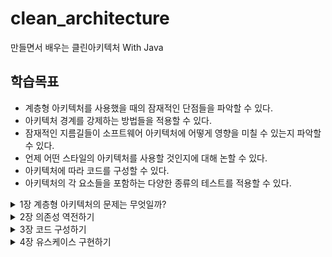 # clean_architecture
만들면서 배우는 클린아키텍처 With Java
## 학습목표
- 계층형 아키텍처를 사용했을 때의 잠재적인 단점들을 파악할 수 있다.
- 아키텍처 경계를 강제하는 방법들을 적용할 수 있다.
- 잠재적인 지름길들이 소프트웨어 아키텍처에 어떻게 영향을 미칠 수 있는지 파악할 수 있다.
- 언제 어떤 스타일의 아키텍처를 사용할 것인지에 대해 논할 수 있다.
- 아키텍처에 따라 코드를 구성할 수 있다.
- 아키텍처의 각 요소들을 포함하는 다양한 종류의 테스트를 적용할 수 있다.

<details>
<summary>1장 계층형 아키텍처의 문제는 무엇일까?</summary>
<div markdown="1">

#### 웹  계층, 도메인 계층, 영속성 계층으로 구성된  전통적인 웹 애플리케이션 구조
[![2022-09-29-01-17-58.png](https://i.postimg.cc/wBp1HRMf/2022-09-29-01-17-58.png)](https://postimg.cc/PCSXQxmY)
- 위의 웹계층에서는 요청을 받아 도메인 혹은 비즈니스 계층에 있는 서비스로 요청을 보낸다. 서비스에서는 필요한 비즈니스 로직을 수행하고, 도메인 엔티티의 현재 상태를 조회하거나 변경하기 위해서 영속성 컴포넌트를 호출한다.
- 사실 계층형 아키텍처는 견고한 패턴이다. 계층을 잘 이해하고 구성한다면 웹 계층이나 영속성 계층에 독립적으로 도메인 로직을 작성할 수 있다.

#### 그렇다면 계층형 아키텍처의 문제점은 무엇일까?
- 코드에 나쁜 습관들이 스며들기 쉽게 만들고 시간이 지날수록 S/W를 점점 더 변경하기 어렵게 만드는 수많은 허점들을 노출한다.

계층형 아키텍처는 데이터베이스 주도 설계를 유도
----------------
- 정의에 따르면 전통적인 아키텍처의 토대는 DB이다.
- 웹 계층은 도메인 계층에 의존하고, 도메인 계층은 영속성 계층에 의존하기 때문에 자연스레 DB에 의존하게 된다.

### 그렇다면 우리는 왜 '도메인 로직'이 아닌 '데이터베이스'를 토대로 아키텍처를 만드는 걸까?
- 우리는 보통 DB구조를 먼저 생각하고, 이를 토대로 도메인 로직을 구현한다. 이는 전통적인 계층형 아키텍처에서는 합리적인 방법이다. 하지만 비즈니스 관점에서는 전혀 맞지 않다.
- 다른 무엇보다도 도메인 로직을 먼저 만들어야 한다. 그래야만 우리가 로직을 제대로 이해했는지 확인할 수 있다.
- 또 우리가 DB 중심적으로 아키텍처가 만들어지는 이유 중 큰 원인은 ORM 프레임워크를 사용하기 때문이다. 왜냐하면 ORM 프레임워크를 계층형 아키텍처와 결합하면 비즈니스 규칙을 영속성 관점과 섞고 싶은 유혹을 쉽게 받기 때문이다.
  [![2022-09-29-01-31-24.png](https://i.postimg.cc/BZNsnYQf/2022-09-29-01-31-24.png)](https://postimg.cc/JtySTQkp)
- 위 그림과 같이 ORM에 의해 관리되는 엔티티들은 일반적으로 영속성 계층에 둔다. 계층은 아래 방향으로만 접근 가능하기 때문에 도메인 계층에서는 이러한 엔티티에 접근 할 수 있다. 그리고 이러한 엔티티에 접근할 수 있다면 분명 사용되기 마련...!!!
- 하지만 이렇게 되면 영속성 계층과 도메인 계층 사이에 강한 결합이 생기됩니다.
- 영속성 코드가 사실상 도메인 코드에 녹아들어가서 둘 중 하나만 바꾸는 것이 어려워진다.. 이는 유연하고 선택의 폭을 넓혀준다던 계층형 아키텍처의 목표와 반대되는 상황이다.

테스트하기 어려워진다.
--------------
- 계층형 아키텍처를 사용할 때 일반적으로 나타나는 변화의 형태는 계층을 건너뛰는 것이다. 엔티티의 필드를 단 하나만 조작하면 되는 경우 웹 계층에서 바로 영속성 계층에 접근하면 도메인 계층을 건드릴 필요가 없지 않나..?
  [![2022-09-29-01-38-50.png](https://i.postimg.cc/x1VcKpHp/2022-09-29-01-38-50.png)](https://postimg.cc/GHzLRQXv)
### 위 그림에는 두 가지 문제점이 있다.
1. 단 하나의 필드를 조작하는 것에 불과하더라도 도메인 로직을 웹 계층에 구현하게 된다는 것. 앞으로 유스케이스가 확장된다면 더 많은 도메인 로직을 웹 계층에 추가해서 애플리케이션 전반에 걸쳐 책임이 섞이고 핵심 도메인 로직들이 퍼져나갈 확률이 높다.
2. 웹 계층 테스트에서 도메인 계층뿐 아니라 영속성 계층도 모킹(Mocking) 해야 한다는 것이다. 이렇게 되면 단위 테스트의 복잡도가 올라간다.(이건 나의 경험담...🥹)

동시 작업이 어려워진다.
---------------
**"지연되는 소프트웨어 프로젝트에 인력을 더하는 것은 개발을 늦출뿐이다."** - 브룩스
- 만약 애플리케이션에 새로운 유스케이스를 추가한다고 생각해보자. 개발자는 3명이 있다. 한명은 웹 계층에 필요한 기능을 추가할 수 있고, 다른 한 명은 도메인 계층에, 그리고 나머지개발자는 영속성 계층에 기능을 추가한다?? **계층형 아키텍처에서는 이렇게 작업을 할 수 없다.** 모든 것이 영속성 계층 위에 만들어지기 때문에 영속성 계층을 먼저 개발해야 하고, 그 다음에 도메인, 마지막에 웹 계층을 만들어야한다... 그렇기 때문에 동시작업은 불가능하다.
</div>
</details>

<details>
<summary>2장 의존성 역전하기</summary>
<div markdown="1">

- 이번장에서는 단일 책임 원칙과 의존성 역전 원칙에 대해 이야기하는 것으로 시작한다. 두 원칙은 SOLID 원칙에서 'S'와 'D'를 담당하고 있다.
----------
단일 책임 원칙
--------------
- 일반적인 해석은 다음과 같다.
  **하나의 컴포넌트는 오로지 한 가지 일만 해야하고, 그것을 올바르게 수행해야 한다**
  맞는 말이지만 실제 의도는 아니다.

- 실제 정의는 다음과 같다.
  **컴포넌트를 변경하는 이유는 오직 하나뿐이어야 한다.**
  즉, 컴포넌트를 변경할 이유가 오로지 한 가지라면 컴포넌트는 딱 한 가지 일만 하게 된다. 하지만 이보다 더 중요한 것은 변경할 이유가 오직 한 가지라는 그 자체다.

[![2022-09-29-22-32-50.png](https://i.postimg.cc/L81zXDfz/2022-09-29-22-32-50.png)](https://postimg.cc/xX9kpK6C)
- 위 그림에서 컴포넌트 A는 다른 여러 컴포넌트에 의존하는(직접적이든 전이된 것이든) 반면 컴포넌트 E는 의존하는 것이 전혀 없다.
- 컴포넌트 E를 변경할 유일한 이유는 새로운 요구사항에 의해 E의 기능을 바꿔야 할 때 뿐이다. 반면 컴포넌트 A의 경우는 모든 커포넌트에 의존하고 있기 때문에 다른 어떤 컴포넌트가 바뀌든지 같이 바뀌어야함... (오늘 버그를 수정하는 API Service Layer 진짜 딱 이 모양 이꼴이어서 진짜 너무 힘들었다...🥹)

→ 많은 콛느느 단일 책임 원칙을 위반하기 때문에 시간이 갈수록 변경하기가 더 어려워지고 그로 인해 변경 비용도 증가한다.(진짜 뼈저리게 느끼고 있음...하..)
-------------

의존성 역전 원칙
-----------------
- 계층형 아키텍처에서 계층 간 의존성은 항상 다음 계층인 아래 방향을 가리킨다. 단일 책임 원칙을 고수준에서 적용할 때 상위 게층들이 하위 계층들에 비해 변경할 이유가 더 많다는 것을 알 수 있다.
  그렇다면 영속성 계층에 대한 도메인 계층의 의존성 때문에 영속성 계층을 변경할 때마다 잠재거으로 도메인 계층도 변경해야 할까??? 놉!!! 그래서는 안된다. **도메인 코드**는 애플리케이션에서 가장 중요한 코드이기 때문에 변경이 되면 안된다. 그렇다면 어떻게 How?? 이 의존성을 제거할 수 있을까?

### 의존성 역전 원칙
- 코드상의 어떤 의존성이든 그 방향을 바 꿀 수(역전시킬 수) 있다.

[![2022-09-29-23-51-59.png](https://i.postimg.cc/CxVhtR9s/2022-09-29-23-51-59.png)](https://postimg.cc/bs3fSwyZ)
- 도메인 계층에 인터페이스를 도입함으로써 의존성을 역전시킬 수 있고, 그 덕분에 영속성 계층이 도메인 계층에 의존하게 된다.
- ----------

 클린 아키텍처
-----------------
- 로버트 C.마틴은 비즈니스 규칙은 프레임워크, 데이터베이스, UI 기술, 그 밖의 외부 애플리케이션이나 인터페이스로부터 독립적일 수 있다고 이야기했는데, 이는 **도메인 코드가 바깥으로 향하는 어떤 의존성도 없어야 함을 의미한다.**
  [![2022-09-30-00-00-45.png](https://i.postimg.cc/JhKRsmPw/2022-09-30-00-00-45.png)](https://postimg.cc/R33kYkkG)
- 클린 아키텍처의 추상적 모습이다.
- 도메인 코드에서 어떤 영속성 프레임워크나 UI 프레임워크가 사용되는지 알 수 없기 때문에 특정 프레임워크에 특화된 코드를 가질 수 없고 비즈니스 규칙에 집주할 수 있다.

### 클린 아키텍처의 대가
- 도메인 계층이 영속성이나 UI 같은 외부 계층과 철저하게 분리돼야 하므로 애플리케이션의 엔티티에 대한 모델을 각 계층에서 유지보수 해야한다는 단점이 있다.

**예를들어보자**
- 영속성 계층에서 ORM( 객체-관계 매핑 ) 프레임워크를 사용한다고 한다고 치자. 일반적으로 ORM 프레임워크는 데이터베이스 구조 및 객체 필드와 데이터베이스 칼럼의 매핑을 서술한 메타데이터를 담고 있는 엔티티 클래스를 필요로 한다. 하지만 도메인 계층은 영속성 계층을 모르기 때문에 도메인 계층에서 사용한 엔티티 클래스를 영속성계층에서 함께 사용할 수 없고 두 계층에서 각각 엔티티를 만들어야한다. **즉, 도메인 계층과 영속성 계층이 데이터를 주고받을 때 두엔티티를 서로 변환해야 한다는 뜻이다.**
- 하지만 이 부분은 바람직하다고 한다. 왜냐하면 이것이 바로 도메인 코드를 프레임워크에 특화된 문제로 부터 해방 시키고자 했던 결합이 제거된 상태이기 때문이다...!

</div>
</details>

<details>
<summary>3장 코드 구성하기</summary>
<div markdown="1">
이번 장에서는 코드를 구성하는 몇 가지 방법을 살펴보고, 육각형 아키텍처를 직접적으로 반영하는 표현력 있는 패키지 구조를 소개한다.

### 계층을 이용한 패키지 구조
```
buckpal
ㄴ domain
	ㄴ Account
	ㄴ Activity
	ㄴ AccountRepository
	ㄴ AccountService
ㄴ persistence
	ㄴ AccountRepositoryImpl
ㄴ web
	ㄴ AccountController
```
- 웹 계층, 도메인 게층, 영속성 계층 각각에 대해 전용 패키지인 **web, domain, persistence**를 뒀다. 해당 패키지 구조는 **의존성 역전 원칙을 적용해서 의존성이 domain 패키지에 있는 도메인 코드만**을 향하도록 해두었다.
- 여기서는 domain 패키지에 AccountRepository 인터페이스를 추가하고, persistence 패키지에 AccountRepositoryImpl 구현체를 둠으로써 의존성을 역전시켰다.

#### 아직 부족하다.
- 세 가지 이유로 위 패키지 구조도 최적의 구조가 아니다.
  1. 애플리케이션의 기능 조각(functional slice)이나 특성(feature)을 구분 짓는 패키지 경계가 없다.
     해당 구조에서 사용자를 관리하는 기능을 추가해야 한다면 **web 패키지에 UserController를 추가하고, domain 패키지에 UserService, UserRepository, User를 추가하고 psersistence 패키지에 UserRepositoryImpl을 추가**하게 될 것이다.
  2. 애플리케이션이 어떤 유스케이스들을 제공하는 파악 x.
     Account기Service와 AccountController가 어떤 유스케이스를 구현했는지 파악할 수 가 없다. (**내가 이해한 바로는 현재 클래스명으로 어떤 로직이 구현되어있는지 알 수 있냐? 이런 의미로 받아들임**)

기능으로 구성하기
================
```
buckpal
ㄴ account
	ㄴ Account
	ㄴ AccountController
	ㄴ AccountRepository
	ㄴ AccountRepositoryImpl
	ㄴ SendMoneyService
```
- 위 패키지 구조는 기능으로 구성한 패키지 구조이다. (**기능을 기준으로 코드를 구성하면 기반 아키텍처가 명확하게 보이지 않는다.**)
- 각 기능을 묶은 새로운 그룹은 account와 같은 레벨의 새로운 패키지로 들어가고, 패키지 외부에서 접근되면 안 되는 클래스들에 대해 package-private 접근 수준을 이용해 패키지 간의 경계를 강화 할 수 있다.
- 또한 **계층으로 구성하기** 에서의 AccountService의 책임을 좁히기 위해 SendMoneyService로 클래스명을 바꿨다. → *이제 송금하기 유스케이스를 구현한 코드를 클래스명만 보고도 바로 찾을 수 있다.* (소리나는 아키텍처의 예시)

#### 기능 패키징의 아쉬운점
1. 계층에 의한 패키징 방식보다 아키텍처의 가시성을 훨씬 더 떨어뜨린다.
2. 도메인 코드와 영속성 코드 간의 의존성을 역선시켜서 SendMoneyService가 AccountRespository 인터페이스만 알고 있고 구현체는 알 수 없도록 했으에도 불구하고, package-private 접근 수준을 이용해 도메인 코드가 실수로 영속성 코드에 의존하는 것을 막을 수 없다. (이 부분 아직 이해가 덜 되었다,,,,)


아키텍처적으로 표현력 있는 패키지 구조
-----------
- 육각형 아키텍처에서 구조적으로 핵심적인 요소는 엔티티, 유스케이스, 인커밍/아웃고잉 포트, 인커밍/아웃고잉(혹은 주도하거나 주도되는) 어댑터다.
```
buckpal
ㄴ Account
	ㄴ adapter
		ㄴ in
			ㄴ web
				ㄴ AccountController
		ㄴ out
			ㄴ persistence
				ㄴ AccountPersistenceAdapter
				ㄴ SpringDataAccountRepository
	ㄴ domain
		ㄴ Account
		ㄴ Activity
	ㄴ application
		ㄴ SendMoneyService
		ㄴ port
			ㄴ in 
				ㄴ SencdMoneyUseCase
			ㄴ out
				ㄴ LoadAccountPort
				ㄴ UpdateAccountStatePort
```
- 아키텍처적으로 표현력있는 패키지 구조에서는 각 아키텍처 요소들에 정해진 위치가 있다.

### 구성
- 최상위에는 Account와 관련된 유스케이스를 구현한 모듈임을 나타내는 account 패키지가 있다. 그 다음 레벨에는 도메인 모델이 속한 domain 패키지가 있다. application 패키지는 도메인 모델을 둘러싼 서비스 계층을 포함한다. **SendMoneyService는** 인커밍 포트 인터페이스인 **SendMoneyUseCase를** 구현하고, 아웃고잉 포트 인터페이스이자 영속성 어댑터에 의해 구현된 **LoadAccountPort와** **UpdateAccountStatePort** 를 사용한다.

#### adapter 패키지
- 애플리케이션 계층의 인커밍 포트를 호출하는 인커밍 어댑터와 애플리케이션 계층의 아웃고잉 포트에 대한 구현을 제공하는 아웃고잉 adapter를 포함한다.
- Buckpal 예제의 경우 각각의 하위 패키지를 가진 web 어댑터와 persistenc adapter로 이뤄진 간단한 웹 어플리케이션이 된다.

#### 접근의 의미
- 위와 같이 패키지가 아주 많다는 것은 모든 것을 public으로 만들어서 패키지 간의 접근을 허용해야 한다는 것을 의미하는 게 아닐까?
  → 적어도 어댑터 패키지에 대해서는 그렇지 않다. 이 패키지에 들어 있는 모든 클래스들은 application 패키지 내에 있는 포트 인터페이스를 통하지 않고는 바깥에는 호출되지 않기 때문에 package-private 접근 수준으로 둬도 된다. **그렇기 때문에 애플리케이션 계층에서 어댑터 클래스로 향하는 우발적인 의존성은 있을 수 없다.!**
</div>
</details>

<details>
<summary>4장 유스케이스 구현하기</summary>
<div markdown="1">

 유스케이스 둘러보기
----------
01. 입력을 받는다.
02. 비즈니스 규칙을 검증한다.
03. 모델 상태를 조작한다.
04. 출력을 반환한다.

- 유스케이스는 인커밍 어댑터로부터 입력을 받는다. 이 단계를 왜 '입력 유효성 검증'으로 부르지 않는지 의아할 수 있다. 필자는 유스케이스 코드가 도메인 로직에만 신경 써야 하고 입력 유효성  검증으로 오염되면 안 된다고 생각하기 때문임.
- 하지만 유스케이스는 `비즈니스 규칙(business rule)` 을 검증할 책임이 있다. `이번 장의 후반부에서 입력 유효성 검증과 비즈니스 규칙 검증의 차이점에 대해서 살펴보고자 한다.`

## 넓은 서비스 문제를 피하자
- 모든 유스케이스를 한 서비스 클래스에 모두 넣지 않고 각 유스케이스별로 분리된 각각의 서비스로 만든다.
```java
@RequredArgsConstructor
@Transactional
public class SendMoneyService implements SendMoneyUseCase {
	private final LoadAccountPort loadAccountPort;
	private final AccountLock accountLock;
	private final UpdateAccountStatePort updateAccountStatePort;

	@Override
	public boolean snedMoney(SendMoneyCommand command) {
		// TODO: 비즈니스 규칙 검증
		// TODO: 모델 상태 조작
		// TODO: 출력 값 반환
	}
}
```

#### 서비스 구조
[![2023-03-07-23-17-26.png](https://i.postimg.cc/wM1zXz33/2023-03-07-23-17-26.png)](https://postimg.cc/RJx2mj7z)
- 하나의 서비스가 하나의 유스케이스를 구현하고, 도메인 모델을 변경하고 변경된 상태를 저장하기 위해 아웃고잉 포트를 호출한다.
- 이제 위 코드에 남겨진 //TODO를 살펴보자

입력 유효성 검증
------------
- 유스케이스에서 필요로 하는 것을 호출자(caller)가 모두 검증했다고 믿을 수 있을까? 또한 유스케이스는 하나 이상의 어댑터에서 호출될 텐데, 그러면 유효성 검증을 각 어댑터에서 전부 구현해야 한다. ( 별로 좋은 방법은 아닌듯,,,?)
- 애플리케이션 계층에서 입력 유효성을 검증해야 하는 이유는, 그렇게 하지 않을 경우 애플리케이션 코어 바깥쪽으로부터 유효하지 않은 입력값을 받게 되고, 모델의 상태를 해칠 수 있기 때문이다.

### 아니 그럼 도대체 어디서 다뤄??
- **입력모델(input model)** 이 이 문제를 다루도록 해보자. 입력모델은 `SendMoneyCommand` 로 예시를 들어보겠다.
```java
@Getter
public class SendMoneyCommand {
	private final AccountId sourceAccountId;
	private final AccountId targetAccountId;
	private final Money money;

	public SendMoneyCommand(AccountId sai, AccountId tai, Money m) {
		this.sourceAccountId = sai;
		this.targetAccountId = tai;
		this.money = money;
		requireNonNull(sourceAccountId);
		requireNonNull(targetAccountId);
		requireNonNull(money);
		requireGreaterThan(money, 0);
	}
}
```
- SendMOneyCommand의 필드에 final을 지정해 불변 필드로 만들었다. 따라서 일단 생성에 성공하고 나면 상태는 유효하고 이후에 잘못된 상태로 변경할 수 없다는 사실을 보장할 수 있다.

#### Bean Validation API
- 해당 API를 작성하면 위 코드를 더 간편하게 만들 수 있다.
```java
@Getter
public class SendMoneyCommand extends SelfValidating<SendMoneyCommand> {
	@NotNull
	private final Account.AccountId sourceAccountId;
	...

	public SendMoneyCommand(
		Account.AccountId sai, 
		Account.AccountId tai, 
		Money m) {
		this.sourceAccountId = sai;
		this.targetAccountId = tai;
		this.money = money;
		...
		this.validateSelf(); // 여기랑 extends를 왜 받는지 의문임...
		
	}
}
```
- Controller 파라미터에서 `validation` 애노테이션을 사용할 때는 따로 상속이나 구현했던게 없었는데... 위에 코드 찾아보기.
</div>
</details>